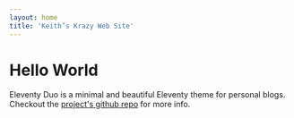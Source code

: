 ```yaml
---
layout: home
title: 'Keith’s Krazy Web Site'
---
```


# Hello World

Eleventy Duo is a minimal and beautiful Eleventy theme for personal blogs. Checkout the [project's github repo](https://github.com/yinkakun/eleventy-duo) for more info.
